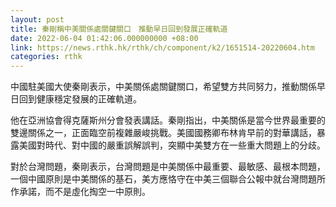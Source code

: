 ```yaml
---
layout: post
title: 秦剛稱中美關係處關鍵關口　推動早日回到發展正確軌道
date: 2022-06-04 01:42:06.000000000 +08:00
link: https://news.rthk.hk/rthk/ch/component/k2/1651514-20220604.htm
categories: rthk
---
```


中國駐美國大使秦剛表示，中美關係處關鍵關口，希望雙方共同努力，推動關係早日回到健康穩定發展的正確軌道。

他在亞洲協會得克薩斯州分會發表講話。秦剛指出，中美關係是當今世界最重要的雙邊關係之一，正面臨空前複雜嚴峻挑戰。美國國務卿布林肯早前的對華講話，暴露美國對時代、對中國的嚴重誤解誤判，突顯中美雙方在一些重大問題上的分歧。 

對於台灣問題，秦剛表示，台灣問題是中美關係中最重要、最敏感、最根本問題，一個中國原則是中美關係的基石，美方應恪守在中美三個聯合公報中就台灣問題所作承諾，而不是虛化掏空一中原則。
